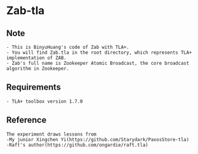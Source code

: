 # Zab-tla

## Note
	- This is BinyuHuang's code of Zab with TLA+.
	- You will find Zab.tla in the root directory, which represents TLA+ implementation of ZAB.
	- Zab's full name is Zookeeper Atomic Broadcast, the core broadcast algorithm in Zookeeper.


## Requirements
	- TLA+ toolbox version 1.7.0

## Reference 
 	The experiment draws lessons from 
	-My junior Xingchen Yi(https://github.com/Starydark/PaxosStore-tla) 
	-Raft's author(https://github.com/ongardie/raft.tla)